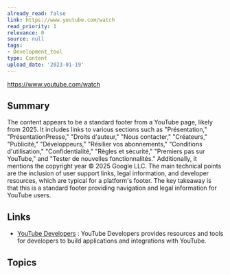 ```yaml
---
already_read: false
link: https://www.youtube.com/watch
read_priority: 1
relevance: 0
source: null
tags:
- Development_tool
type: Content
upload_date: '2023-01-19'
---
```


https://www.youtube.com/watch
## Summary

The content appears to be a standard footer from a YouTube page, likely from 2025. It includes links to various sections such as "Présentation," "PrésentationPresse," "Droits d'auteur," "Nous contacter," "Créateurs," "Publicité," "Développeurs," "Résilier vos abonnements," "Conditions d'utilisation," "Confidentialité," "Règles et sécurité," "Premiers pas sur YouTube," and "Tester de nouvelles fonctionnalités." Additionally, it mentions the copyright year © 2025 Google LLC. The main technical points are the inclusion of user support links, legal information, and developer resources, which are typical for a platform's footer. The key takeaway is that this is a standard footer providing navigation and legal information for YouTube users.
## Links

- [YouTube Developers](https://developers.google.com/youtube) : YouTube Developers provides resources and tools for developers to build applications and integrations with YouTube.

## Topics
